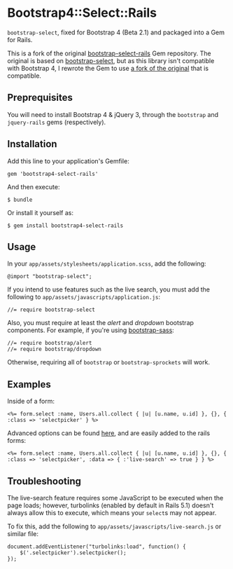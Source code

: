 # Bootstrap4::Select::Rails

`bootstrap-select`, fixed for Bootstrap 4 (Beta 2.1) and packaged into a Gem for Rails.

This is a fork of the original [bootstrap-select-rails](https://github.com/Slashek/bootstrap-select-rails) Gem repository. The original is based on [bootstrap-select](https://github.com/silviomoreto/bootstrap-select), but as this library isn't compatible with Bootstrap 4, I rewrote the Gem to use [a fork of the original](https://github.com/heimrichhannot/bootstrap-select) that is compatible.

## Preprequisites

You will need to install Bootstrap 4 & jQuery 3, through the `bootstrap` and `jquery-rails` gems (respectively).

## Installation

Add this line to your application's Gemfile:

    gem 'bootstrap4-select-rails'

And then execute:

    $ bundle

Or install it yourself as:

    $ gem install bootstrap4-select-rails

## Usage

In your `app/assets/stylesheets/application.scss`, add the following:

    @import "bootstrap-select";

If you intend to use features such as the live search, you must add the following to `app/assets/javascripts/application.js`:

    //= require bootstrap-select

Also, you must require at least the *alert* and *dropdown* bootstrap components. For example, if you're using [bootstrap-sass](https://github.com/twbs/bootstrap-sass):

    //= require bootstrap/alert
    //= require bootstrap/dropdown

Otherwise, requiring all of `bootstrap` or `bootstrap-sprockets` will work.

## Examples

Inside of a form:

```
<%= form.select :name, Users.all.collect { |u| [u.name, u.id] }, {}, { :class => 'selectpicker' } %>
```

Advanced options can be found [here](https://silviomoreto.github.io/bootstrap-select/options/), and are easily added to the rails forms:

```
<%= form.select :name, Users.all.collect { |u| [u.name, u.id] }, {}, { :class => 'selectpicker', :data => { :'live-search' => true } } %>
```

## Troubleshooting

The live-search feature requires some JavaScript to be executed when the page loads; however, turbolinks (enabled by default in Rails 5.1) doesn't always allow this to execute, which means your `select`s may not appear. 

To fix this, add the following to `app/assets/javascripts/live-search.js` or similar file:

```
document.addEventListener("turbolinks:load", function() {
    $('.selectpicker').selectpicker();
});
```
